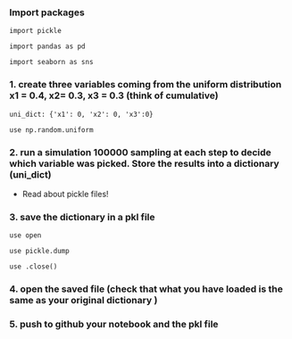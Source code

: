 ### Import packages
`import pickle`

`import pandas as pd`

`import seaborn as sns`

### 1. create three variables coming from the uniform distribution x1 = 0.4, x2= 0.3, x3 = 0.3 (think of cumulative)

`uni_dict: {'x1': 0, 'x2': 0, 'x3':0}`

`use np.random.uniform`


### 2. run a simulation 100000 sampling at each step to decide which variable was picked. Store the results into a dictionary (uni_dict) 

- Read about pickle files!

### 3. save the dictionary in a pkl file 
`use open`

`use pickle.dump`

`use .close()`

### 4. open the saved file  (check that what you have loaded is the same as your original dictionary )

### 5. push to github your notebook and the pkl file 